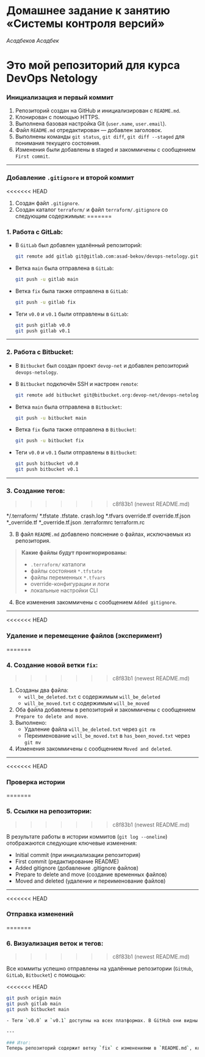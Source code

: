 # Домашнее задание к занятию «Системы контроля версий»

*Асадбеков Асадбек* 

# Это мой репозиторий для курса DevOps Netology

### Инициализация и первый коммит

1. Репозиторий создан на GitHub и инициализирован с `README.md`.
2. Клонирован с помощью HTTPS.
3. Выполнена базовая настройка Git (`user.name`, `user.email`).
4. Файл `README.md` отредактирован — добавлен заголовок.
5. Выполнены команды `git status`, `git diff`, `git diff --staged` для понимания текущего состояния.
6. Изменения были добавлены в staged и закоммичены с сообщением `First commit`.

---

### Добавление `.gitignore` и второй коммит

<<<<<<< HEAD
1. Создан файл `.gitignore`.
2. Создан каталог `terraform/` и файл `terraform/.gitignore` со следующим содержимым:
=======
### 1. Работа с GitLab:

- В `GitLab` был добавлен удалённый репозиторий:
  ```bash
  git remote add gitlab git@gitlab.com:asad-bekov/devops-netology.git
  ```

- Ветка `main` была отправлена в `GitLab`:
  ```bash
  git push -u gitlab main
  ```

- Ветка `fix` была также отправлена в `GitLab`:
  ```bash
  git push -u gitlab fix
  ```

- Теги `v0.0` и `v0.1` были отправлены в `GitLab`:
  ```bash
  git push gitlab v0.0
  git push gitlab v0.1
  ```
---

### 2. Работа с Bitbucket:

- В `Bitbucket` был создан проект `devop-net` и добавлен репозиторий `devops-netology`.
- В `Bitbucket` подключён SSH и настроен `remote`:
  ```bash
  git remote add bitbucket git@bitbucket.org:devop-net/devops-netology.git
  ```

- Ветка `main` была отправлена в `Bitbucket`:
  ```bash
  git push -u bitbucket main
  ```

- Ветка `fix` была также отправлена в `Bitbucket`:
  ```bash
  git push -u bitbucket fix
  ```

- Теги `v0.0` и `v0.1` были отправлены в `Bitbucket`:
  ```bash
  git push bitbucket v0.0
  git push bitbucket v0.1
  ```

---

### 3. Создание тегов:
>>>>>>> c8f83b1 (newest README.md)

*/.terraform/
*.tfstate
.tfstate.
crash.log
*.tfvars
override.tf
override.tf.json
*_override.tf
*_override.tf.json
.terraformrc
terraform.rc


3. В файл `README.md` добавлено пояснение о файлах, исключаемых из репозитория.

> **Какие файлы будут проигнорированы:**
> - `.terraform/` каталоги
> - файлы состояния `*.tfstate`
> - файлы переменных `*.tfvars`
> - override-конфигурации и логи
> - локальные настройки CLI

4. Все изменения закоммичены с сообщением `Added gitignore`.

---

<<<<<<< HEAD
### Удаление и перемещение файлов (эксперимент)
=======
### 4. Создание новой ветки `fix`:
>>>>>>> c8f83b1 (newest README.md)

1. Созданы два файла:
   - `will_be_deleted.txt` с содержимым `will_be_deleted`
   - `will_be_moved.txt` с содержимым `will_be_moved`
2. Оба файла добавлены в репозиторий и закоммичены с сообщением `Prepare to delete and move`.
3. Выполнено:
   - Удаление файла `will_be_deleted.txt` через `git rm`
   - Переименование `will_be_moved.txt` в `has_been_moved.txt` через `git mv`
4. Изменения закоммичены с сообщением `Moved and deleted`.

---

<<<<<<< HEAD
### Проверка истории
=======
### 5. Ссылки на репозитории:
>>>>>>> c8f83b1 (newest README.md)

В результате работы в истории коммитов (`git log --oneline`) отображаются следующие ключевые изменения:

- Initial commit (при инициализации репозитория)
- First commit (редактирование README)
- Added gitignore (добавление .gitignore файлов)
- Prepare to delete and move (создание временных файлов)
- Moved and deleted (удаление и переименование файлов)

---

<<<<<<< HEAD
### Отправка изменений
=======
### 6. Визуализация веток и тегов:
>>>>>>> c8f83b1 (newest README.md)

Все коммиты успешно отправлены на удалённые репозитории (`GitHub`, `GitLab`, `Bitbucket`) с помощью:

<<<<<<< HEAD
```bash
git push origin main
git push gitlab main
git push bitbucket main

- Теги `v0.0` и `v0.1` доступны на всех платформах. В GitHub они видны на странице [Tags](https://github.com/asad-bekov/devops-netology/tags).

---

### Итог:
Теперь репозиторий содержит ветку `fix` с изменениями в `README.md`, которая была создана на основе коммита `Prepare to delete and move`. Ветки синхронизированы между GitHub, GitLab и Bitbucket, а также созданы и запушены теги `v0.0` и `v0.1`.
